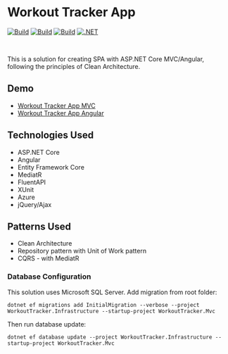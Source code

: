 # Workout Tracker App
[![Build](https://github.com/Ethealoner/WorkoutTracker/actions/workflows/main_workouttrackermvc.yml/badge.svg)](https://github.com/Ethealoner/WorkoutTracker/actions/workflows/main_workouttrackermvc.yml/badge.svg)
[![Build](https://github.com/Ethealoner/WorkoutTracker/actions/workflows/main_workouttrackerwebapi.yml/badge.svg)](https://github.com/Ethealoner/WorkoutTracker/actions/workflows/main_workouttrackerwebapi.yml/badge.svg)
[![Build](https://github.com/Ethealoner/WorkoutTracker/actions/workflows/main_workouttrackerangular.yml/badge.svg)](https://github.com/Ethealoner/WorkoutTracker/actions/workflows/main_workouttrackerangular.yml/badge.svg)
[![.NET](https://github.com/Ethealoner/WorkoutTracker/actions/workflows/dotnetTests.yml/badge.svg)](https://github.com/Ethealoner/WorkoutTracker/actions/workflows/dotnetTests.yml)

<br/>

This is a solution for creating SPA with ASP.NET Core MVC/Angular, following the principles of Clean Architecture.

## Demo

* [Workout Tracker App MVC](https://workouttrackermvc20230504155820.azurewebsites.net)
* [Workout Tracker App Angular](https://workouttrackerangular.azurewebsites.net)

## Technologies Used

* ASP.NET Core
* Angular
* Entity Framework Core
* MediatR
* FluentAPI
* XUnit
* Azure
* jQuery/Ajax

## Patterns Used

* Clean Architecture
* Repository pattern with Unit of Work pattern
* CQRS - with MediatR

### Database Configuration

This solution uses Microsoft SQL Server. Add migration from root folder:

`dotnet ef migrations add InitialMigration --verbose --project WorkoutTracker.Infrastructure --startup-project WorkoutTracker.Mvc`

Then run database update:

`dotnet ef database update --project WorkoutTracker.Infrastructure --startup-project WorkoutTracker.Mvc`
